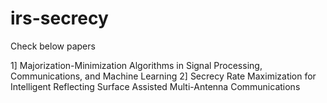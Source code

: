 # irs-secrecy

Check below papers

1] Majorization-Minimization Algorithms in Signal Processing, Communications, and Machine Learning
2] Secrecy Rate Maximization for Intelligent Reflecting Surface Assisted Multi-Antenna Communications